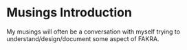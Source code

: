 
# Musings Introduction

My musings will often be a conversation with myself trying to understand/design/document some aspect of FAKRA.